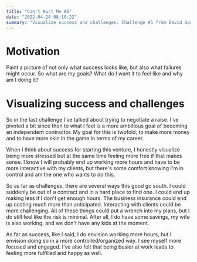 ```yaml
---
title: "Can't Hurt Me #5"  
date: "2022-04-14 08:10:22"  
summary: "Visualize success and challenges. Challenge #5 from David Goggins' book Can't Hurt Me"
---
```


# Motivation

Paint a picture of not only what success looks like, but also what failures
might occur. So what are my goals? What do I want it to feel like and why am I doing it?


# Visualizing success and challenges

So in the last challenge I've talked about trying to negotiate a raise. I've
pivoted a bit since then to what I feel is a more ambitious goal of becoming an
independent contractor. My goal for this is twofold; to make more money and to
have more skin in the game in terms of my career.

When I think about success for starting this venture, I honestly visualize being
more stressed but at the same time feeling more free if that makes sense. I know
I will probably end up working more hours and have to be more interactive with
my clients, but there's some comfort knowing I'm in control and am the one who
wants to do this.

So as far as challenges, there are several ways this good go south. I could
suddenly be out of a contract and in a hard place to find one. I could end up
making less if I don't get enough hours. The business insurance could end up
costing much more than anticipated. Interacting with clients could be more
challenging. All of these things could put a wrench into my plans, but I do
still feel like the risk is minimal. After all, I do have some savings, my wife
is also working, and we don't have any kids at the moment.

As far as success, like I said, I do envision working more hours, but I
envision doing so in a more controlled/organized way. I see myself more focused
and engaged. I've also felt that being busier at work leads to feeling more
fulfilled and happy as well.
